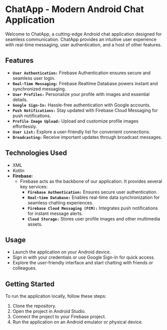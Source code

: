 # ChatApp - Modern Android Chat Application

Welcome to ChatApp, a cutting-edge Android chat application designed for seamless communication. ChatApp provides an intuitive user experience with real-time messaging, user authentication, and a host of other features.

## Features

- **`User Authentication:`** Firebase Authentication ensures secure and seamless user login.
- **`Real-Time Messaging:`** Firebase Realtime Database powers instant and synchronized messaging.
- **`User Profiles:`** Personalize your profile with images and essential details.
- **`Google Sign-In:`** Hassle-free authentication with Google accounts.
- **`Push Notifications:`** Stay updated with Firebase Cloud Messaging for push notifications.
- **`Profile Image Upload:`** Upload and customize profile images effortlessly.
- **`User List:`** Explore a user-friendly list for convenient connections.
- **`Broadcasting:`** Receive important updates through broadcast messages.
  

## Technologies Used
- XML
- Kotlin
- **Firebase:**
  - Firebase acts as the backbone of our application. It provides several key services:
    - **`Firebase Authentication:`** Ensures secure user authentication.
    - **`Real-time Database:`** Enables real-time data synchronization for seamless chatting experiences.
    - **`Firebase Cloud Messaging (FCM):`** Integrates push notifications for instant message alerts.
    - **`Cloud Storage:`** Stores user profile images and other multimedia assets.

## Usage
- Launch the application on your Android device.
- Sign in with your credentials or use Google Sign-In for quick access.
- Explore the user-friendly interface and start chatting with friends or colleagues.

  
## Getting Started

To run the application locally, follow these steps:

1. Clone the repository.
2. Open the project in Android Studio.
3. Connect the project to your Firebase project.
4. Run the application on an Android emulator or physical device.
